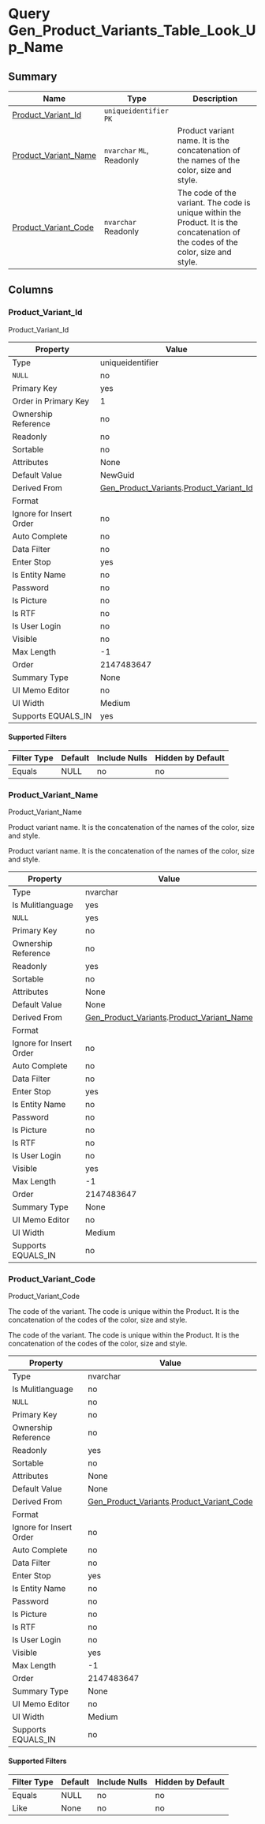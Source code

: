 # Query Gen_Product_Variants_Table_Look_Up_Name


## Summary

| Name | Type | Description |
| - | - | --- |
|[Product_Variant_Id](#product_variant_id)|`uniqueidentifier` `PK`||
|[Product_Variant_Name](#product_variant_name)|`nvarchar` `ML`, Readonly|Product variant name. It is the concatenation of the names of the color, size and style.|
|[Product_Variant_Code](#product_variant_code)|`nvarchar` Readonly|The code of the variant. The code is unique within the Product. It is the concatenation of the codes of the color, size and style.|

## Columns

### Product_Variant_Id


Product_Variant_Id

| Property | Value |
| - | - |
|Type|uniqueidentifier|
|`NULL`|no|
|Primary Key|yes|
|Order in Primary Key|1|
|Ownership Reference|no|
|Readonly|no|
|Sortable|no|
|Attributes|None|
|Default Value|NewGuid|
|Derived From|[Gen_Product_Variants](Gen_Product_Variants.md).[Product_Variant_Id](Gen_Product_Variants.md#product_variant_id)|
|Format||
|Ignore for Insert Order|no|
|Auto Complete|no|
|Data Filter|no|
|Enter Stop|yes|
|Is Entity Name|no|
|Password|no|
|Is Picture|no|
|Is RTF|no|
|Is User Login|no|
|Visible|no|
|Max Length|-1|
|Order|2147483647|
|Summary Type|None|
|UI Memo Editor|no|
|UI Width|Medium|
|Supports EQUALS_IN|yes|

#### Supported Filters

| Filter Type | Default |Include Nulls | Hidden by Default |
| - | - | - | - |
|Equals|NULL|no|no|

### Product_Variant_Name


Product_Variant_Name


Product variant name. It is the concatenation of the names of the color, size and style.


Product variant name. It is the concatenation of the names of the color, size and style.

| Property | Value |
| - | - |
|Type|nvarchar|
|Is Mulitlanguage|yes|
|`NULL`|yes|
|Primary Key|no|
|Ownership Reference|no|
|Readonly|yes|
|Sortable|no|
|Attributes|None|
|Default Value|None|
|Derived From|[Gen_Product_Variants](Gen_Product_Variants.md).[Product_Variant_Name](Gen_Product_Variants.md#product_variant_name)|
|Format||
|Ignore for Insert Order|no|
|Auto Complete|no|
|Data Filter|no|
|Enter Stop|yes|
|Is Entity Name|no|
|Password|no|
|Is Picture|no|
|Is RTF|no|
|Is User Login|no|
|Visible|yes|
|Max Length|-1|
|Order|2147483647|
|Summary Type|None|
|UI Memo Editor|no|
|UI Width|Medium|
|Supports EQUALS_IN|no|

### Product_Variant_Code


Product_Variant_Code


The code of the variant. The code is unique within the Product. It is the concatenation of the codes of the color, size and style.


The code of the variant. The code is unique within the Product. It is the concatenation of the codes of the color, size and style.

| Property | Value |
| - | - |
|Type|nvarchar|
|Is Mulitlanguage|no|
|`NULL`|no|
|Primary Key|no|
|Ownership Reference|no|
|Readonly|yes|
|Sortable|no|
|Attributes|None|
|Default Value|None|
|Derived From|[Gen_Product_Variants](Gen_Product_Variants.md).[Product_Variant_Code](Gen_Product_Variants.md#product_variant_code)|
|Format||
|Ignore for Insert Order|no|
|Auto Complete|no|
|Data Filter|no|
|Enter Stop|yes|
|Is Entity Name|no|
|Password|no|
|Is Picture|no|
|Is RTF|no|
|Is User Login|no|
|Visible|yes|
|Max Length|-1|
|Order|2147483647|
|Summary Type|None|
|UI Memo Editor|no|
|UI Width|Medium|
|Supports EQUALS_IN|no|

#### Supported Filters

| Filter Type | Default |Include Nulls | Hidden by Default |
| - | - | - | - |
|Equals|NULL|no|no|
|Like|None|no|no|


